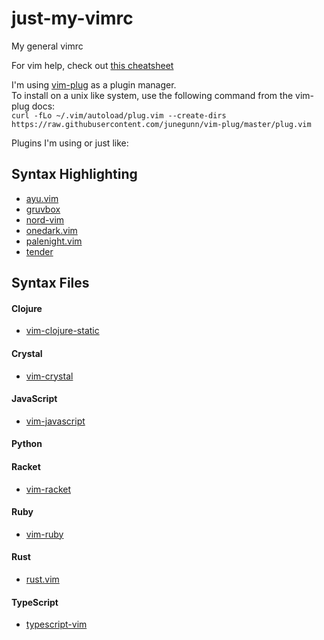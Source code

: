 # just-my-vimrc
My general vimrc

For vim help, check out [this cheatsheet](https://vim.rtorr.com/)

I'm using [vim-plug](https://github.com/junegunn/vim-plug) as a plugin manager. \
To install on a unix like system, use the following command from the vim-plug docs: \
`curl -fLo ~/.vim/autoload/plug.vim --create-dirs https://raw.githubusercontent.com/junegunn/vim-plug/master/plug.vim`

Plugins I'm using or just like:

## Syntax Highlighting

* [ayu.vim](https://github.com/ayu-theme/ayu-vim)
* [gruvbox](https://github.com/morhetz/gruvbox)
* [nord-vim](https://github.com/arcticicestudio/nord-vim)
* [onedark.vim](https://github.com/joshdick/onedark.vim)
* [palenight.vim](https://github.com/drewtempelmeyer/palenight.vim)
* [tender](https://github.com/jacoborus/tender.vim)

## Syntax Files

#### Clojure
* [vim-clojure-static](https://github.com/guns/vim-clojure-static)

#### Crystal
* [vim-crystal](https://github.com/rhysd/vim-crystal)

#### JavaScript
* [vim-javascript](https://github.com/pangloss/vim-javascript)

#### Python

#### Racket
* [vim-racket](https://github.com/wlangstroth/vim-racket)

#### Ruby
* [vim-ruby](https://github.com/vim-ruby/vim-ruby)

#### Rust
* [rust.vim](https://github.com/rust-lang/rust.vim)

#### TypeScript
* [typescript-vim](https://github.com/leafgarland/typescript-vim)
